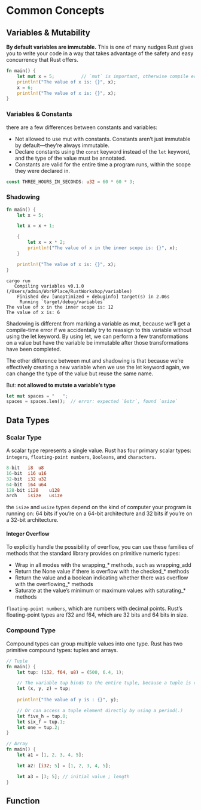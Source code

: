 # Common Concepts

## Variables & Mutability

**By default variables are immutable.** This is one of many nudges Rust gives you to write your code in a way that takes advantage of the safety and easy concurrency that Rust offers. 

```rust
fn main() {
    let mut x = 5;          // `mut` is important, otherwise compile errors
    println!("The value of x is: {}", x);
    x = 6;
    println!("The value of x is: {}", x);
}
```

### Variables & Constants

there are a few differences between constants and variables:

- Not allowed to use mut with constants. Constants aren’t just immutable by default—they’re always immutable.
- Declare constants using the `const` keyword instead of the `let` keyword, and the type of the value must be annotated. 
- Constants are valid for the entire time a program runs, within the scope they were declared in. 

```rust
const THREE_HOURS_IN_SECONDS: u32 = 60 * 60 * 3;
```

### Shadowing

```rust
fn main() {
    let x = 5;

    let x = x + 1;

    {
        let x = x * 2;
        println!("The value of x in the inner scope is: {}", x);
    }

    println!("The value of x is: {}", x);
}
```

```shell
cargo run
   Compiling variables v0.1.0 (/Users/admin/WorkPlace/RustWorkshop/variables)
    Finished dev [unoptimized + debuginfo] target(s) in 2.06s
     Running `target/debug/variables`
The value of x in the inner scope is: 12
The value of x is: 6
```

Shadowing is different from marking a variable as mut, because we’ll get a compile-time error if we accidentally try to reassign to this variable without using the let keyword. By using let, we can perform a few transformations on a value but have the variable be immutable after those transformations have been completed.

The other difference between mut and shadowing is that because we’re effectively creating a new variable when we use the let keyword again, we can change the type of the value but reuse the same name.

But: **not allowed to mutate a variable’s type**

```rust
let mut spaces = "   ";
spaces = spaces.len();  // error: expected `&str`, found `usize`
```

## Data Types

### Scalar Type

A scalar type represents a single value. Rust has four primary scalar types: `integers`, `floating-point numbers`, `Booleans`, and `characters`. 

```rust
8-bit	i8	u8
16-bit	i16	u16
32-bit	i32	u32
64-bit	i64	u64
128-bit	i128	u128
arch	isize	usize
```

the `isize` and `usize` types depend on the kind of computer your program is running on: 64 bits if you’re on a 64-bit architecture and 32 bits if you’re on a 32-bit architecture.

#### Integer Overflow

To explicitly handle the possibility of overflow, you can use these families of methods that the standard library provides on primitive numeric types:

- Wrap in all modes with the wrapping_* methods, such as wrapping_add
- Return the None value if there is overflow with the checked_* methods
- Return the value and a boolean indicating whether there was overflow with the overflowing_* methods
- Saturate at the value’s minimum or maximum values with saturating_* methods

`floating-point numbers`, which are numbers with decimal points. Rust’s floating-point types are f32 and f64, which are 32 bits and 64 bits in size.

### Compound Type

Compound types can group multiple values into one type. Rust has two primitive compound types: tuples and arrays.

```rust
// Tuple
fn main() {
    let tup: (i32, f64, u8) = (500, 6.4, 1); 

    // The variable tup binds to the entire tuple, because a tuple is considered a single compound element. To get the individual values out of a tuple, we can use pattern matching to destructure a tuple value
    let (x, y, z) = tup;
    
    println!("The value of y is : {}", y);

    // Or can access a tuple element directly by using a period(.)
    let five_h = tup.0;
    let six_f = tup.1;
    let one = tup.2;
}
```

```rust
// Array
fn main() {
    let a1 = [1, 2, 3, 4, 5];

    let a2: [i32; 5] = [1, 2, 3, 4, 5];

    let a3 = [3; 5]; // initial value ; length
}
```

## Function